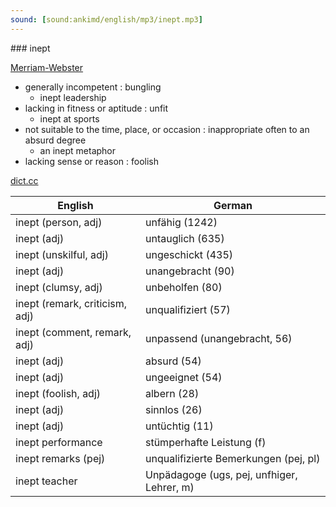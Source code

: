 ```yaml
---
sound: [sound:ankimd/english/mp3/inept.mp3]
---
```


\### inept

[Merriam-Webster](https://www.merriam-webster.com/dictionary/inept)

- generally incompetent : bungling
    - inept leadership
- lacking in fitness or aptitude : unfit
    - inept at sports
- not suitable to the time, place, or occasion : inappropriate often to an absurd degree
    - an inept metaphor
- lacking sense or reason : foolish

[dict.cc](https://www.dict.cc/inept)

| English        | German       |
| -------------- | ------------ |
| inept (person, adj) | unfähig (1242) |
| inept (adj) | untauglich (635) |
| inept (unskilful, adj) | ungeschickt (435) |
| inept (adj) | unangebracht (90) |
| inept (clumsy, adj) | unbeholfen (80) |
| inept (remark, criticism, adj) | unqualifiziert (57) |
| inept (comment, remark, adj) | unpassend (unangebracht, 56) |
| inept (adj) | absurd (54) |
| inept (adj) | ungeeignet (54) |
| inept (foolish, adj) | albern (28) |
| inept (adj) | sinnlos (26) |
| inept (adj) | untüchtig (11) |
| inept performance | stümperhafte Leistung (f) |
| inept remarks (pej) | unqualifizierte Bemerkungen (pej, pl) |
| inept teacher | Unpädagoge (ugs, pej, unfhiger, Lehrer, m) |
